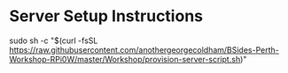 # Server Setup Instructions


sudo sh -c "$(curl -fsSL https://raw.githubusercontent.com/anothergeorgecoldham/BSides-Perth-Workshop-RPi0W/master/Workshop/provision-server-script.sh)" 